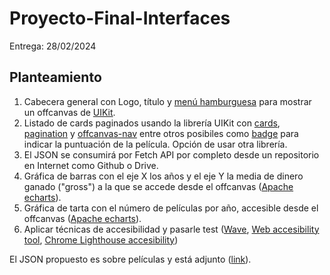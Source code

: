 # Proyecto-Final-Interfaces
Entrega: 28/02/2024

## Planteamiento
1. Cabecera general con Logo, título y [menú hamburguesa](https://freefrontend.com/css-hamburger-menu-icons/) para mostrar un offcanvas de [UIKit](https://getuikit.com/docs/offcanvas).
2. Listado de cards paginados usando la librería UIKit con [cards](https://getuikit.com/docs/card), [pagination](https://getuikit.com/docs/pagination) y [offcanvas-nav](https://getuikit.com/docs/offcanvas) entre otros posibiles como [badge](https://getuikit.com/docs/badge) para indicar la puntuación de la película. Opción de usar otra librería.
3. El JSON se consumirá por Fetch API por completo desde un repositorio en Internet como Github o Drive.
4. Gráfica de barras con el eje X los años y el eje Y la media de dinero ganado ("gross") a la que se accede desde el offcanvas ([Apache echarts](https://echarts.apache.org/en/index.html)).
6. Gráfica de tarta con el número de películas por año, accesible desde el offcanvas ([Apache echarts](https://echarts.apache.org/en/index.html)).
7. Aplicar técnicas de accesibilidad y pasarle test ([Wave](https://wave.webaim.org/extension/), [Web accesibility tool](https://chromewebstore.google.com/detail/equalweb-accessibility-ch/imemciokfejbnonkkinhcdfigdilcllg?pli=1), [Chrome Lighthouse accesibility](https://chromewebstore.google.com/detail/lighthouse/blipmdconlkpinefehnmjammfjpmpbjk))

El JSON propuesto es sobre películas y está adjunto ([link](/res/imdb_top_1000.json)).
